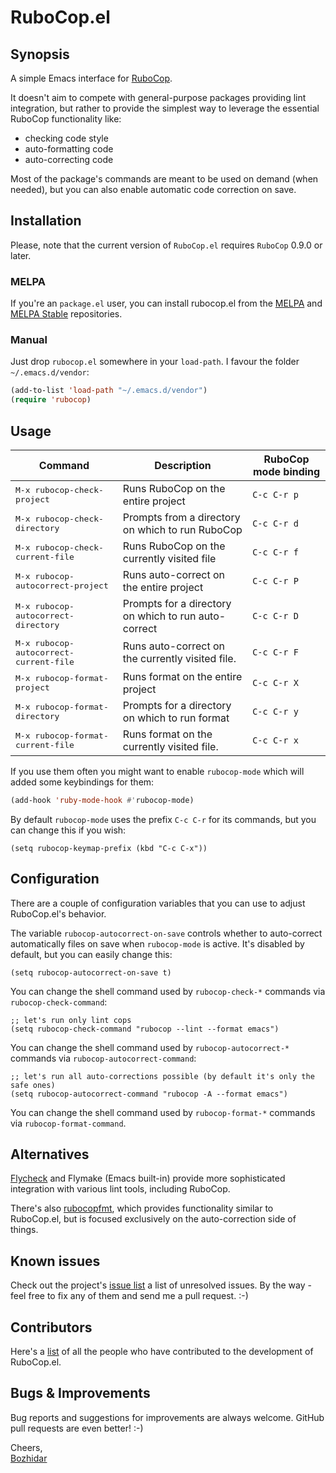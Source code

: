# RuboCop.el

## Synopsis

A simple Emacs interface for [RuboCop](https://github.com/rubocop-hq/rubocop).

It doesn't aim to compete with general-purpose packages providing lint integration, but rather to provide the simplest way to leverage the essential RuboCop functionality like:

* checking code style
* auto-formatting code
* auto-correcting code

Most of the package's commands are meant to be used on demand (when needed), but
you can also enable automatic code correction on save.

## Installation

Please, note that the current version of `RuboCop.el` requires `RuboCop` 0.9.0 or later.

### MELPA

If you're an `package.el` user,
you can install rubocop.el from the [MELPA](http://melpa.org/) and
[MELPA Stable](http://stable.melpa.org/) repositories.

### Manual

Just drop `rubocop.el` somewhere in your `load-path`. I
favour the folder `~/.emacs.d/vendor`:

```lisp
(add-to-list 'load-path "~/.emacs.d/vendor")
(require 'rubocop)
```

## Usage

Command                                         | Description                                             | RuboCop mode binding
------------------------------------------------|---------------------------------------------------------|--------------------
<kbd>M-x rubocop-check-project</kbd>            | Runs RuboCop on the entire project                      | `C-c C-r p`
<kbd>M-x rubocop-check-directory</kbd>          | Prompts from a directory on which to run RuboCop        | `C-c C-r d`
<kbd>M-x rubocop-check-current-file</kbd>       | Runs RuboCop on the currently visited file              | `C-c C-r f`
<kbd>M-x rubocop-autocorrect-project</kbd>      | Runs auto-correct on the entire project                 | `C-c C-r P`
<kbd>M-x rubocop-autocorrect-directory</kbd>    | Prompts for a directory on which to run auto-correct    | `C-c C-r D`
<kbd>M-x rubocop-autocorrect-current-file</kbd> | Runs auto-correct on the currently visited file.        | `C-c C-r F`
<kbd>M-x rubocop-format-project</kbd>           | Runs format on the entire project                       | `C-c C-r X`
<kbd>M-x rubocop-format-directory</kbd>         | Prompts for a directory on which to run format          | `C-c C-r y`
<kbd>M-x rubocop-format-current-file</kbd>      | Runs format on the currently visited file.              | `C-c C-r x`


If you use them often you might want to enable `rubocop-mode` which will added some keybindings for them:

```lisp
(add-hook 'ruby-mode-hook #'rubocop-mode)
```

By default `rubocop-mode` uses the prefix `C-c C-r` for its commands, but you can change this if you wish:

``` emacs-lisp
(setq rubocop-keymap-prefix (kbd "C-c C-x"))
```

## Configuration

There are a couple of configuration variables that you can use to adjust RuboCop.el's behavior.

The variable `rubocop-autocorrect-on-save` controls whether to auto-correct automatically files on save when
`rubocop-mode` is active. It's disabled by default, but you can easily change this:

``` emacs-lisp
(setq rubocop-autocorrect-on-save t)
```

You can change the shell command used by `rubocop-check-*` commands via `rubocop-check-command`:

``` emacs-lisp
;; let's run only lint cops
(setq rubocop-check-command "rubocop --lint --format emacs")
```

You can change the shell command used by `rubocop-autocorrect-*` commands via `rubocop-autocorrect-command`:

``` emacs-lisp
;; let's run all auto-corrections possible (by default it's only the safe ones)
(setq rubocop-autocorrect-command "rubocop -A --format emacs")
```

You can change the shell command used by `rubocop-format-*` commands via `rubocop-format-command`.

## Alternatives

[Flycheck](https://www.flycheck.org) and Flymake (Emacs built-in) provide more sophisticated integration with various lint tools, including RuboCop.

There's also [rubocopfmt](https://github.com/jimeh/rubocopfmt.el), which provides functionality similar to RuboCop.el, but is focused exclusively on the auto-correction side of things.

## Known issues

Check out the project's
[issue list](https://github.com/rubocop-hq/rubocop-emacs/issues?sort=created&direction=desc&state=open)
a list of unresolved issues. By the way - feel free to fix any of them
and send me a pull request. :-)

## Contributors

Here's a [list](https://github.com/rubocop-hq/rubocop-emacs/contributors) of all the people who have contributed to the
development of RuboCop.el.

## Bugs & Improvements

Bug reports and suggestions for improvements are always
welcome. GitHub pull requests are even better! :-)

Cheers,<br/>
[Bozhidar](http://twitter.com/bbatsov)
